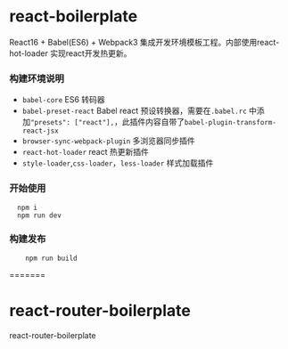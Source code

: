
# react-boilerplate

React16 + Babel(ES6) + Webpack3 集成开发环境模板工程。内部使用react-hot-loader 实现react开发热更新。

### 构建环境说明
- `babel-core` ES6 转码器
- `babel-preset-react` Babel react 预设转换器，需要在`.babel.rc` 中添加`"presets": ["react"],`，此插件内容自带了`babel-plugin-transform-react-jsx`
- `browser-sync-webpack-plugin` 多浏览器同步插件
- `react-hot-loader` react 热更新插件
- `style-loader`,`css-loader`，`less-loader` 样式加载插件


### 开始使用
```
  npm i
  npm run dev
```

### 构建发布
```
    npm run build
```

=======
# react-router-boilerplate
react-router-boilerplate
